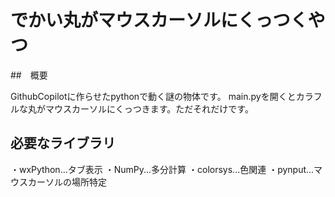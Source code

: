 # でかい丸がマウスカーソルにくっつくやつ


##　概要

GithubCopilotに作らせたpythonで動く謎の物体です。
main.pyを開くとカラフルな丸がマウスカーソルにくっつきます。ただそれだけです。

## 必要なライブラリ

・wxPython...タブ表示
・NumPy...多分計算
・colorsys...色関連
・pynput...マウスカーソルの場所特定